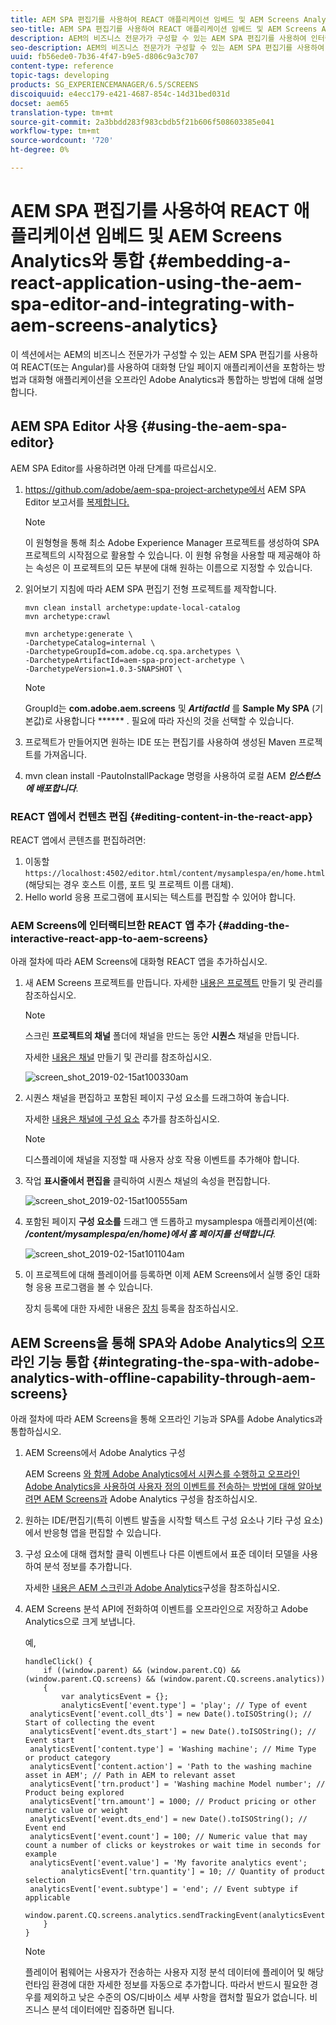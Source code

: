 ```yaml
---
title: AEM SPA 편집기를 사용하여 REACT 애플리케이션 임베드 및 AEM Screens Analytics와 통합
seo-title: AEM SPA 편집기를 사용하여 REACT 애플리케이션 임베드 및 AEM Screens Analytics와 통합
description: AEM의 비즈니스 전문가가 구성할 수 있는 AEM SPA 편집기를 사용하여 인터랙티브한 단일 페이지 애플리케이션을 REACT(또는 Angular)로 임베드하는 방법과 오프라인 Adobe Analytics과 인터랙티브한 애플리케이션을 통합하는 방법을 살펴보려면 이 페이지를 따르십시오.
seo-description: AEM의 비즈니스 전문가가 구성할 수 있는 AEM SPA 편집기를 사용하여 인터랙티브한 단일 페이지 애플리케이션을 REACT(또는 Angular)로 임베드하는 방법과 오프라인 Adobe Analytics과 인터랙티브한 애플리케이션을 통합하는 방법을 살펴보려면 이 페이지를 따르십시오.
uuid: fb56ede0-7b36-4f47-b9e5-d806c9a3c707
content-type: reference
topic-tags: developing
products: SG_EXPERIENCEMANAGER/6.5/SCREENS
discoiquuid: e4ecc179-e421-4687-854c-14d31bed031d
docset: aem65
translation-type: tm+mt
source-git-commit: 2a3bbdd283f983cbdb5f21b606f508603385e041
workflow-type: tm+mt
source-wordcount: '720'
ht-degree: 0%

---
```



# AEM SPA 편집기를 사용하여 REACT 애플리케이션 임베드 및 AEM Screens Analytics와 통합 {#embedding-a-react-application-using-the-aem-spa-editor-and-integrating-with-aem-screens-analytics}

이 섹션에서는 AEM의 비즈니스 전문가가 구성할 수 있는 AEM SPA 편집기를 사용하여 REACT(또는 Angular)를 사용하여 대화형 단일 페이지 애플리케이션을 포함하는 방법과 대화형 애플리케이션을 오프라인 Adobe Analytics과 통합하는 방법에 대해 설명합니다.

## AEM SPA Editor 사용 {#using-the-aem-spa-editor}

AEM SPA Editor를 사용하려면 아래 단계를 따르십시오.

1. https://github.com/adobe/aem-spa-project-archetype에서 AEM SPA Editor 보고서를 [복제합니다.](https://github.com/adobe/aem-spa-project-archetype)

   >[!NOTE]
   >
   >이 원형형을 통해 최소 Adobe Experience Manager 프로젝트를 생성하여 SPA 프로젝트의 시작점으로 활용할 수 있습니다. 이 원형 유형을 사용할 때 제공해야 하는 속성은 이 프로젝트의 모든 부분에 대해 원하는 이름으로 지정할 수 있습니다.

1. 읽어보기 지침에 따라 AEM SPA 편집기 전형 프로젝트를 제작합니다.

   ```
   mvn clean install archetype:update-local-catalog
   mvn archetype:crawl
   
   mvn archetype:generate \
   -DarchetypeCatalog=internal \
   -DarchetypeGroupId=com.adobe.cq.spa.archetypes \
   -DarchetypeArtifactId=aem-spa-project-archetype \
   -DarchetypeVersion=1.0.3-SNAPSHOT \
   ```

   >[!NOTE]
   >
   >GroupId는 **com.adobe.aem.screens** 및 ***ArtifactId*** 를 **Sample My SPA** (기본값)로 사용합니다 ****** . 필요에 따라 자신의 것을 선택할 수 있습니다.

1. 프로젝트가 만들어지면 원하는 IDE 또는 편집기를 사용하여 생성된 Maven 프로젝트를 가져옵니다.
1. mvn clean install -PautoInstallPackage 명령을 사용하여 로컬 AEM ***인스턴스에 배포합니다***.

### REACT 앱에서 컨텐츠 편집 {#editing-content-in-the-react-app}

REACT 앱에서 콘텐츠를 편집하려면:

1. 이동할 `https://localhost:4502/editor.html/content/mysamplespa/en/home.html` (해당되는 경우 호스트 이름, 포트 및 프로젝트 이름 대체).
1. Hello world 응용 프로그램에 표시되는 텍스트를 편집할 수 있어야 합니다.

### AEM Screens에 인터랙티브한 REACT 앱 추가 {#adding-the-interactive-react-app-to-aem-screens}

아래 절차에 따라 AEM Screens에 대화형 REACT 앱을 추가하십시오.

1. 새 AEM Screens 프로젝트를 만듭니다. 자세한 [내용은 프로젝트](creating-a-screens-project.md) 만들기 및 관리를 참조하십시오.

   >[!NOTE]
   >
   >스크린 **프로젝트의 채널** 폴더에 채널을 만드는 동안 **시퀀스** 채널을 만듭니다.
   >
   >
   >자세한 [내용은 채널](managing-channels.md) 만들기 및 관리를 참조하십시오.

   ![screen_shot_2019-02-15at100330am](assets/screen_shot_2019-02-15at100330am.png)

1. 시퀀스 채널을 편집하고 포함된 페이지 구성 요소를 드래그하여 놓습니다.

   자세한 [내용은 채널에 구성 요소](adding-components-to-a-channel.md) 추가를 참조하십시오.

   >[!NOTE]
   >
   >디스플레이에 채널을 지정할 때 사용자 상호 작용 이벤트를 추가해야 합니다.

1. 작업 **표시줄에서 편집을** 클릭하여 시퀀스 채널의 속성을 편집합니다.

   ![screen_shot_2019-02-15at100555am](assets/screen_shot_2019-02-15at100555am.png)

1. 포함된 페이지 **구성 요소를** 드래그 앤 드롭하고 mysamplespa 애플리케이션(예: ***/content/mysamplespa/en/home)에서 홈 페이지를 선택합니다***.

   ![screen_shot_2019-02-15at101104am](assets/screen_shot_2019-02-15at101104am.png)

1. 이 프로젝트에 대해 플레이어를 등록하면 이제 AEM Screens에서 실행 중인 대화형 응용 프로그램을 볼 수 있습니다.

   장치 등록에 대한 자세한 내용은 [장치](device-registration.md) 등록을 참조하십시오.

## AEM Screens을 통해 SPA와 Adobe Analytics의 오프라인 기능 통합 {#integrating-the-spa-with-adobe-analytics-with-offline-capability-through-aem-screens}

아래 절차에 따라 AEM Screens을 통해 오프라인 기능과 SPA를 Adobe Analytics과 통합하십시오.

1. AEM Screens에서 Adobe Analytics 구성

   AEM Screens [와 함께 Adobe Analytics에서 시퀀스를 수행하고 오프라인 Adobe Analytics을 사용하여 사용자 정의 이벤트를 전송하는 방법에 대해 알아보려면 AEM Screens과](configuring-adobe-analytics-aem-screens.md) Adobe Analytics 구성을 참조하십시오.

1. 원하는 IDE/편집기(특히 이벤트 발출을 시작할 텍스트 구성 요소나 기타 구성 요소)에서 반응형 앱을 편집할 수 있습니다.
1. 구성 요소에 대해 캡처할 클릭 이벤트나 다른 이벤트에서 표준 데이터 모델을 사용하여 분석 정보를 추가합니다.

   자세한 [내용은 AEM 스크린과 Adobe Analytics](configuring-adobe-analytics-aem-screens.md)구성을 참조하십시오.

1. AEM Screens 분석 API에 전화하여 이벤트를 오프라인으로 저장하고 Adobe Analytics으로 크게 보냅니다.

   예,

   ```
   handleClick() {
       if ((window.parent) && (window.parent.CQ) && (window.parent.CQ.screens) && (window.parent.CQ.screens.analytics))
       {
           var analyticsEvent = {};
           analyticsEvent['event.type'] = 'play'; // Type of event
    analyticsEvent['event.coll_dts'] = new Date().toISOString(); // Start of collecting the event
    analyticsEvent['event.dts_start'] = new Date().toISOString(); // Event start
    analyticsEvent['content.type'] = 'Washing machine'; // Mime Type or product category
    analyticsEvent['content.action'] = 'Path to the washing machine asset in AEM'; // Path in AEM to relevant asset
    analyticsEvent['trn.product'] = 'Washing machine Model number'; // Product being explored
    analyticsEvent['trn.amount'] = 1000; // Product pricing or other numeric value or weight
    analyticsEvent['event.dts_end'] = new Date().toISOString(); // Event end
    analyticsEvent['event.count'] = 100; // Numeric value that may count a number of clicks or keystrokes or wait time in seconds for example
    analyticsEvent['event.value'] = 'My favorite analytics event';
           analyticsEvent['trn.quantity'] = 10; // Quantity of product selection
    analyticsEvent['event.subtype'] = 'end'; // Event subtype if applicable
    window.parent.CQ.screens.analytics.sendTrackingEvent(analyticsEvent);
       }
   }
   ```

   >[!NOTE]
   >
   >플레이어 펌웨어는 사용자가 전송하는 사용자 지정 분석 데이터에 플레이어 및 해당 런타임 환경에 대한 자세한 정보를 자동으로 추가합니다. 따라서 반드시 필요한 경우를 제외하고 낮은 수준의 OS/디바이스 세부 사항을 캡처할 필요가 없습니다. 비즈니스 분석 데이터에만 집중하면 됩니다.

